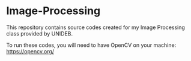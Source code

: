 # Image-Processing
This repository contains source codes created for my Image Processing class provided by UNIDEB.

To run these codes, you will need to have OpenCV on your machine: https://opencv.org/
